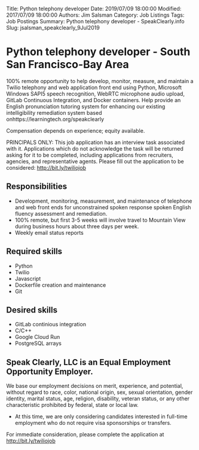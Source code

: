 Title: Python telephony developer
Date: 2019/07/09 18:00:00
Modified: 2017/07/09 18:00:00
Authors: Jim Salsman
Category: Job Listings
Tags: Job Postings
Summary: Python telephony developer - SpeakClearly.info
Slug: jsalsman_speakclearly_9Jul2019

# Python telephony developer - South San Francisco-Bay Area

100% remote opportunity to help develop, monitor, measure, 
and maintain a Twilio telephony and web application front end 
using Python, Microsoft Windows SAPI5 speech recognition, 
WebRTC microphone audio upload, GitLab Continuous Integration, 
and Docker containers. Help provide an English pronunciation 
tutoring system for enhancing our existing intelligibility 
remediation system based onhttps://learningtech.org/speakclearly

Compensation depends on experience; equity available.

PRINCIPALS ONLY: This job application has an interview task 
associated with it. Applications which do not acknowledge 
the task will be returned asking for it to be completed, 
including applications from recruiters, agencies, and 
representative agents. Please fill out the application to be 
considered: http://bit.ly/twiliojob

## Responsibilities

*  Development, monitoring, measurement, and maintenance of 
telephone and web front ends for unconstrained spoken 
response spoken English fluency assessment and remediation.
*  100% remote, but first 3-5 weeks will involve travel to 
Mountain View during business hours about three days per week.
*  Weekly email status reports

## Required skills

*  Python
*  Twilio
*  Javascript
*  Dockerfile creation and maintenance
*  Git

## Desired skills

*  GitLab continious integration
*  C/C++
*  Google Cloud Run
*  PostgreSQL arrays

## Speak Clearly, LLC is an Equal Employment Opportunity Employer. 

We base our employment decisions on merit, experience, and potential, 
without regard to race, color, national origin, sex, sexual 
orientation, gender identity, marital status, age, religion, 
disability, veteran status, or any other characteristic prohibited 
by federal, state or local law.

*  At this time, we are only considering candidates interested in 
full-time employment who do not require visa sponsorships or transfers.

For immediate consideration, please complete the application at
http://bit.ly/twiliojob
